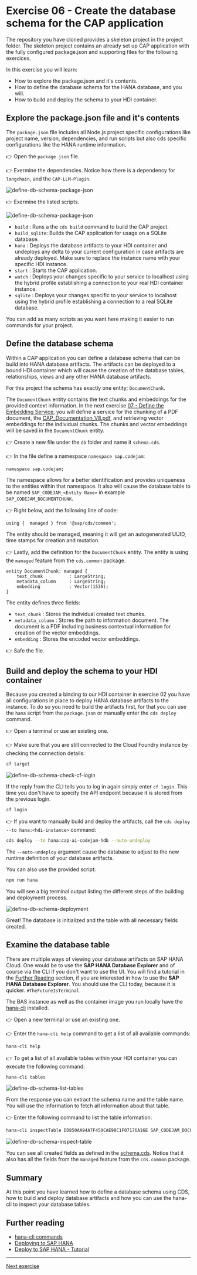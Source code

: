 # Exercise 06 - Create the database schema for the CAP application

The repository you have cloned provides a skeleton project in the project folder. The skeleton project contains an already set up CAP application with the fully configured package.json and supporting files for the following exercices.

In this exercise you will learn:

* How to explore the package.json and it's contents.
* How to define the database schema for the HANA database, and you will.
* How to build and deploy the schema to your HDI container.

## Explore the package.json file and it's contents

The `package.json` file includes all Node.js project specific configurations like project name, version, dependencies, and run scripts but also cds specific configurations like the HANA runtime information.

👉 Open the `package.json` file.

👉 Exermine the dependencies. Notice how there is a dependency for `langchain`, and the `CAP-LLM-Plugin`.

![define-db-schema-package-json](./assets/01-define-db-schema-package-json.png)

👉 Exermine the listed scripts.

![define-db-schema-package-json](./assets/02-define-db-schema-package-json-scripts.png)

* `build`       : Runs a the `cds build` command to build the CAP project.
* `build_sqlite`: Builds the CAP application for usage on a SQLite database.
* `hana`        : Deploys the database artifacts to your HDI container and undeploys any delta to your current configuration in case artifacts are already deployed. Make sure to replace the instance name with your specific HDI instance.
* `start`       : Starts the CAP application.
* `watch`       : Deploys your changes specific to your service to localhost using the hybrid profile establishing a connection to your real HDI container instance.
* `sqlite`      : Deploys your changes specific to your service to localhost using the hybrid profile establishing a connection to a real SQLite database.

You can add as many scripts as you want here making it easier to run commands for your project.

## Define the database schema

Within a CAP application you can define a database schema that can be build into HANA database artifacts. The artifacts can be deployed to a bound HDI container which will cause the creation of the database tables, relationships, views and any other HANA database artifacts.

For this project the schema has exactly one entity; `DocumentChunk`.

The `DocumentChunk` entity contains the text chunks and embeddings for the provided context information. In the next exercise [07 - Define the Embedding Service](../07-define-embedding-service/README.md), you will define a service for the chunking of a PDF document, the [CAP_Documentation_V8.pdf](../../project/cap-documentation-ai-helper/db/data/CAP_Documentation_V8.pdf), and retrieving vector embeddings for the individual chunks. The chunks and vector embeddings will be saved in the `DocumentChunk` entity.

👉 Create a new file under the `db` folder and name it `schema.cds`.

👉 In the file define a namespace `namespace sap.codejam`:

```cds
namespace sap.codejam;
```

The namespace allows for a better identification and provides uniqueness to the entities within that namespace. It also will cause the database table to be named `SAP_CODEJAM_<Entity Name>` in example `SAP_CODEJAM_DOCUMENTCHUNK`.

👉 Right below, add the following line of code:

```cds
using {  managed } from '@sap/cds/common';
```

The entity should be managed, meaning it will get an autogenerated UUID, time stamps for creation and mutation.

👉 Lastly, add the definition for the `DocumentChunk` entity. The entity is using the `managed` feature from the `cds.common` package.

```cds
entity DocumentChunk: managed {
    text_chunk          : LargeString;
    metadata_column     : LargeString;
    embedding           : Vector(1536);
}
```

The entity defines three fields:

* `text_chunk`      : Stores the individual created text chunks.
* `metadata_column` : Stores the path to information document. The document is a PDF including business contextual information for creation of the vector embeddings.
* `embedding`       : Stores the encoded vector embeddings.

👉 Safe the file.

## Build and deploy the schema to your HDI container

Because you created a binding to our HDI container in exercise 02 you have all configurations in place to deploy HANA database artifacts to the instance. To do so you need to build the artifacts first, for that you can use the `hana` script from the `package.json` or manually enter the `cds deploy` command.

👉 Open a terminal or use an existing one.

👉 Make sure that you are still connected to the Cloud Foundry instance by checking the connection details:

```bash
cf target
```

![define-db-schema-check-cf-login](./assets/03-define-db-schema-check-cf-login.png)

If the reply from the CLI tells you to log in again simply enter `cf login`. This time you don't have to specify the API endpoint because it is stored from the previous login.

```bash
cf login
```

👉 If you want to manually build and deploy the artifacts, call the `cds deploy --to hana:<hdi-instance>` command:

```bash
cds deploy --to hana:cap-ai-codejam-hdb --auto-undeploy
```

The `--auto-undeploy` argument cause the database to adjust to the new runtime definition of your database artifacts.

You can also use the provided script:

```bash
npm run hana
```

You will see a big terminal output listing the different steps of the building and deployment process.

![define-db-schema-deployment](./assets/04-define-db-schema-deploy.png)

Great! The database is initialized and the table with all necessary fields created.

## Examine the database table

There are multiple ways of viewing your database artifacts on SAP HANA Cloud. One would be to use the **SAP HANA Database Explorer** and of course via the CLI if you don't want to use the UI. You will find a tutorial in the [Further Reading]() section, if you are interested in how to use the **SAP HANA Database Explorer**. You should use the CLI today, because it is quicker. `#TheFutureIsTerminal`

The BAS instance as well as the container image you run locally have the [hana-cli](https://github.com/SAP-samples/hana-developer-cli-tool-example) installed.

👉 Open a new terminal or use an existing one.

👉 Enter the `hana-cli help` command to get a list of all available commands:

```bash
hana-cli help
```

👉 To get a list of all available tables within your HDI container you can execute the following command:

```bash
hana-cli tables
```

![define-db-schema-list-tables](./assets/06-define-db-schema-list-tables.png)

From the response you can extract the schema name and the table name. You will use the information to fetch all information about that table.

👉 Enter the following command to list the table information:

```bash
hana-cli inspectTable DD850AA94A7F450CAE98C1F07176A16E SAP_CODEJAM_DOCUMENTCHUNK
```

![define-db-schema-inspect-table](./assets/06-define-db-schema-inspect-table.png)

You can see all created fields as defined in the [schema.cds](../../project/cap-documentation-ai-helper/db/schema.cds). Notice that it also has all the fields from the `managed` feature from the `cds.common` package.

## Summary

At this point you have learned how to define a database schema using CDS, how to build and deploy database artifacts and how you can use the hana-cli to inspect your database tables.

## Further reading

* [hana-cli commands](https://github.com/SAP-samples/hana-developer-cli-tool-example?tab=readme-ov-file#commands)
* [Deploying to SAP HANA](https://cap.cloud.sap/docs/guides/databases-hana#deploying-to-sap-hana)
* [Deploy to SAP HANA - Tutorial](https://developers.sap.com/tutorials/hana-cloud-deploying..html)

---

[Next exercise](../07-define-embedding-service/README.md)